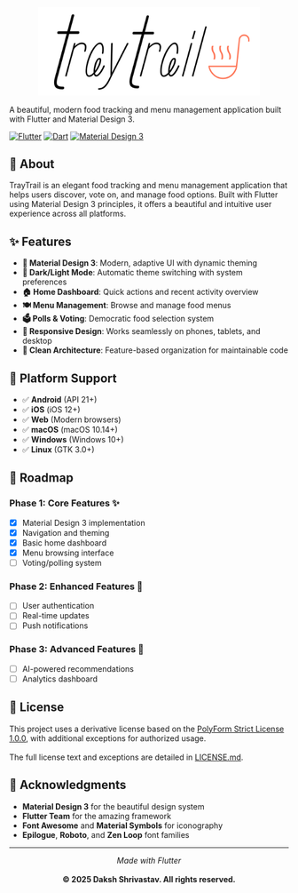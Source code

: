 <p align="center">
  <img src="Branding/readme.svg" width="400" alt="Logo">
</p>

A beautiful, modern food tracking and menu management application built with Flutter and Material Design 3.

[![Flutter](https://img.shields.io/badge/Flutter-3.8.1-02569B?logo=flutter)](https://flutter.dev)
[![Dart](https://img.shields.io/badge/Dart-3.8.1-0175C2?logo=dart)](https://dart.dev)
[![Material Design 3](https://img.shields.io/badge/Material%20Design-3-757575?logo=material-design)](https://m3.material.io/)

## 📱 About

TrayTrail is an elegant food tracking and menu management application that helps users discover, vote on, and manage food options. Built with Flutter using Material Design 3 principles, it offers a beautiful and intuitive user experience across all platforms.

## ✨ Features

- **🎨 Material Design 3**: Modern, adaptive UI with dynamic theming
- **🌙 Dark/Light Mode**: Automatic theme switching with system preferences
- **🏠 Home Dashboard**: Quick actions and recent activity overview
- **🍽️ Menu Management**: Browse and manage food menus
- **🗳️ Polls & Voting**: Democratic food selection system
- **📱 Responsive Design**: Works seamlessly on phones, tablets, and desktop
- **🎯 Clean Architecture**: Feature-based organization for maintainable code

## 📱 Platform Support

- ✅ **Android** (API 21+)
- ✅ **iOS** (iOS 12+)
- ✅ **Web** (Modern browsers)
- ✅ **macOS** (macOS 10.14+)
- ✅ **Windows** (Windows 10+)
- ✅ **Linux** (GTK 3.0+)

## 🎯 Roadmap

### Phase 1: Core Features ✨
- [x] Material Design 3 implementation
- [x] Navigation and theming
- [x] Basic home dashboard
- [x] Menu browsing interface
- [ ] Voting/polling system

### Phase 2: Enhanced Features 🚀
- [ ] User authentication
- [ ] Real-time updates
- [ ] Push notifications

### Phase 3: Advanced Features 💫
- [ ] AI-powered recommendations
- [ ] Analytics dashboard

## 📄 License
This project uses a derivative license based on the [PolyForm Strict License 1.0.0](https://polyformproject.org/licenses/strict/1.0.0/), with additional exceptions for authorized usage.
<br><br>
The full license text and exceptions are detailed in [LICENSE.md](LICENSE.md).

## 🙏 Acknowledgments

- **Material Design 3** for the beautiful design system
- **Flutter Team** for the amazing framework
- **Font Awesome** and **Material Symbols** for iconography
- **Epilogue**, **Roboto**, and **Zen Loop** font families
---

<div align="center">
  <em>Made with Flutter</em>
  <br><br>
  <strong>© 2025 Daksh Shrivastav. All rights reserved.</strong>
</div>
